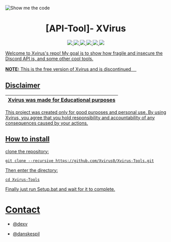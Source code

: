 ![Show me the code](https://github.com/Xvirus0/Xvirus-Tools/assets/89728480/d7538665-19f2-405d-bb38-d7ccbd7be0fd)


<h1 align="center">[API-Tool]- XVirus</h1>
<p align="center">
  <a href="https://github.com/Xvirus0/Xvirus-Tools/blob/main/LICENSE">
    <img src="https://img.shields.io/badge/License-MIT-important">
  </a>
  <a href="https://www.python.org">
    <img src="https://img.shields.io/badge/Python-3.9-informational.svg">
  </a>
  <a href="https://github.com/Xvirus0/Xvirus-Tools">
    <img src="https://img.shields.io/badge/covarage-70%25-yellow">
  </a>
  <a href="https://github.com/Xvirus0/">
    <img src="https://img.shields.io/github/repo-size/Xvirus0/Xvirus-Tools.svg?label=Repo%20size&style=flat-square">
  </a>
  <a href="https://github.com/Xvirus0/">
    <img src="https://gpvc.arturio.dev/xvirus0">
  </a>
    <a href="https://github.com/Xvirus0/">
    <img src="https://img.shields.io/tokei/lines/github/Xvirus0/Xvirus-Tools">
</p>

Welcome to Xvirus's repo!
My goal is to show how fragile and insecure the Discord API is, and some other cool tools.

**NOTE:** This is the free version of Xvirus and is discontinued
ㅤ
## Disclaimer

|Xvirus was made for Educational purposes|
|-------------------------------------------------|
This project was created only for good purposes and personal use.
By using Xvirus, you agree that you hold responsibility and accountability of any consequences caused by your actions.

## How to install 
 clone the repository: 
```shell
git clone --recursive https://github.com/Xvirus0/Xvirus-Tools.git
```
Then enter the directory:
```shell
cd Xvirus-Tools
```
Finally just run Setup.bat and wait for it to complete.


# Contact

* @dexv

* @danskespil

<!-- The machine is now active. Recovery protocol initiated. Please stand by! -->
